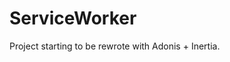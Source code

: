 # ServiceWorker

Project starting to be rewrote with Adonis + Inertia.

<!-- This is a maintenance control system.

- npx create-next-app@latest
    - TypeScript: yes.
    - ESLint: yes.
    - Tailwind CSS: yes.
    - `src/`: yes.
    - App Router: yes.
    - import alias: no.

- npx shadcn-ui@latest init
    - Style: New York.
    - Base color: Zinc.
    - CSS variables: yes.

- npx shadcn-ui@latest add button
- npx shadcn-ui@latest add progress
- npx shadcn-ui@latest add toast
- npx shadcn-ui@latest add aspect-ratio
- npx shadcn-ui@latest add scroll-area
- npx shadcn-ui@latest add label
- npx shadcn-ui@latest add dropdown-menu

- npm install zod

- npm install lucide-react

- npm install framer-motion

- npm install react-dropzone

- npm install uploadthing @uploadthing/react

- npm install prisma @prisma/client
    - npx prisma init
    - npx prisma db push
    - npx prisma studio

- npm install sharp@0.32.6

- npm install react-rnd

- npm install @headlessui/react -->
